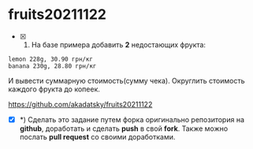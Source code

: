 # fruits20211122

- [x] 1) На базе примера добавить **2** недостающих фрукта:

```
lemon 228g, 30.90 грн/кг
banana 230g, 28.80 грн/кг
```
И вывести суммарную стоимость(сумму чека). Округлить стоимость каждого фрукта до копеек.

https://github.com/akadatsky/fruits20211122



- [x] *) Сделать это задание путем форка оригинально репозитория на **github**, доработать и сделать **push** в свой **fork**. Также можно послать **pull request** со своими доработками.
